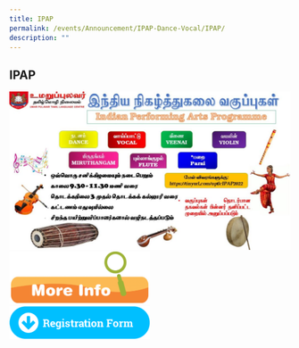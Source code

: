 ```yaml
---
title: IPAP
permalink: /events/Announcement/IPAP-Dance-Vocal/IPAP/
description: ""
---
```

## IPAP 


<a href="https://docs.google.com/forms/d/e/1FAIpQLSfCi_Kzajtl9p-kIHlban8C_5txGMxKQflbhUMCTqh4nrYrPg/viewform">
<img alt="" src="/images/2022_IPAP-Slide-for-Publicizing_edit-1024x576.jpeg"></a>


<a href="https://uptlc.moe.edu.sg/wp-content/uploads/2021/11/CCA-Regi-Info.pdf">
<img style="width: 50%;" src="/images/More-Info-1024x389.png"></a>

<a href="https://docs.google.com/forms/d/e/1FAIpQLSfCi_Kzajtl9p-kIHlban8C_5txGMxKQflbhUMCTqh4nrYrPg/viewform">
<img style="width: 50%;" src="/images/Registration_Form_BVC.png"></a>